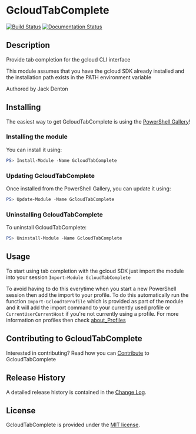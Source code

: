 # GcloudTabComplete

[![Build Status](https://dev.azure.com/sk82jack/GcloudTabComplete/_apis/build/status/sk82jack.GcloudTabComplete)](https://dev.azure.com/sk82jack/GcloudTabComplete/_build/latest?definitionId=4)
[![Documentation Status](https://readthedocs.org/projects/gcloudtabcomplete/badge/?version=latest)](https://gcloudtabcomplete.readthedocs.io/en/latest/?badge=latest)

## Description

Provide tab completion for the gcloud CLI interface

This module assumes that you have the gcloud SDK already installed and the installation path exists in the PATH environment variable

Authored by Jack Denton

## Installing

The easiest way to get GcloudTabComplete is using the [PowerShell Gallery](https://powershellgallery.com/packages/GcloudTabComplete/)!

### Installing the module

You can install it using:

``` PowerShell
PS> Install-Module -Name GcloudTabComplete
```

### Updating GcloudTabComplete

Once installed from the PowerShell Gallery, you can update it using:

``` PowerShell
PS> Update-Module -Name GcloudTabComplete
```

### Uninstalling GcloudTabComplete

To uninstall GcloudTabComplete:

``` PowerShell
PS> Uninstall-Module -Name GcloudTabComplete
```

## Usage

To start using tab completion with the gcloud SDK just import the module into your session `Import-Module GcloudTabComplete`

To avoid having to do this everytime when you start a new PowerShell session then add the import to your profile. To do this automatically run the function `Import-GcloudToProfile` which is provided as part of the module and it will add the import command to your currently used profile or `CurrentUserCurrentHost` if you're not currently using a profile. For more information on profiles then check [about_Profiles](https://docs.microsoft.com/en-us/powershell/module/microsoft.powershell.core/about/about_profiles)

## Contributing to GcloudTabComplete

Interested in contributing? Read how you can [Contribute](https://github.com/sk82jack/GcloudTabComplete/blob/master/Contributing.md) to GcloudTabComplete

## Release History

A detailed release history is contained in the [Change Log](https://github.com/sk82jack/GcloudTabComplete/blob/master/CHANGELOG.md).

## License

GcloudTabComplete is provided under the [MIT license](https://github.com/sk82jack/GcloudTabComplete/blob/master/LICENSE).

